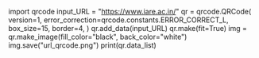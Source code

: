 import qrcode
input_URL = "https://www.iare.ac.in/"
qr = qrcode.QRCode(
 version=1,
 error_correction=qrcode.constants.ERROR_CORRECT_L,
 box_size=15,
 border=4,
)
qr.add_data(input_URL)
qr.make(fit=True)
img = qr.make_image(fill_color="black", back_color="white")
img.save("url_qrcode.png")
print(qr.data_list)

